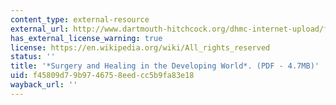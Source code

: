 ```yaml
---
content_type: external-resource
external_url: http://www.dartmouth-hitchcock.org/dhmc-internet-upload/file_collection/geelhoed_surgery.pdf
has_external_license_warning: true
license: https://en.wikipedia.org/wiki/All_rights_reserved
status: ''
title: '*Surgery and Healing in the Developing World*. (PDF - 4.7MB)'
uid: f45809d7-9b97-4675-8eed-cc5b9fa83e18
wayback_url: ''
---
```

